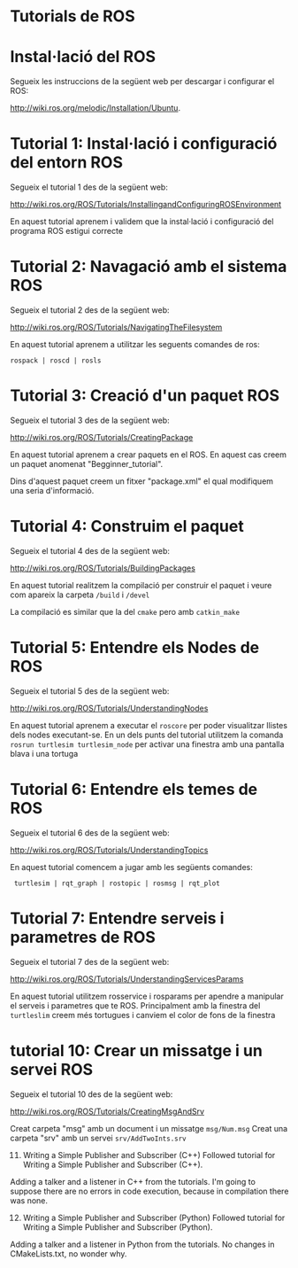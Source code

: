 # Tutorials de ROS

# Instal·lació del ROS

Segueix les instruccions de la següent web per descargar i configurar el ROS:

http://wiki.ros.org/melodic/Installation/Ubuntu.

# Tutorial 1: Instal·lació i configuració del entorn ROS

Segueix el tutorial 1 des de la següent web:

http://wiki.ros.org/ROS/Tutorials/InstallingandConfiguringROSEnvironment

En aquest tutorial aprenem i validem que la instal·lació i configuració del programa ROS estigui correcte

# Tutorial 2: Navagació amb el sistema ROS

Segueix el tutorial 2 des de la següent web:

http://wiki.ros.org/ROS/Tutorials/NavigatingTheFilesystem

En aquest tutorial aprenem a utilitzar les seguents comandes de ros:

```rospack | roscd | rosls```

# Tutorial 3: Creació d'un paquet ROS

Segueix el tutorial 3 des de la següent web:

http://wiki.ros.org/ROS/Tutorials/CreatingPackage

En aquest tutorial aprenem a crear paquets en el ROS. En aquest cas creem un paquet anomenat "Begginner_tutorial".

Dins d'aquest paquet creem un fitxer "package.xml" el qual modifiquem una seria d'informació.

# Tutorial 4: Construim el paquet

Segueix el tutorial 4 des de la següent web:

http://wiki.ros.org/ROS/Tutorials/BuildingPackages

En aquest tutorial realitzem la compilació per construir el paquet i veure com apareix la carpeta ```/build``` i ```/devel```

La compilació es similar que la del ```cmake``` pero amb ```catkin_make```

# Tutorial 5: Entendre els Nodes de ROS

Segueix el tutorial 5 des de la següent web:

http://wiki.ros.org/ROS/Tutorials/UnderstandingNodes

En aquest tutorial aprenem a executar el ```roscore``` per poder visualitzar llistes dels nodes executant-se. En un dels punts del tutorial utilitzem la comanda ```rosrun turtlesim turtlesim_node``` per activar una finestra amb una pantalla blava i una tortuga

# Tutorial 6: Entendre els temes de ROS

Segueix el tutorial 6 des de la següent web:

http://wiki.ros.org/ROS/Tutorials/UnderstandingTopics

En aquest tutorial comencem a jugar amb les següents comandes:

``` turtlesim | rqt_graph | rostopic | rosmsg | rqt_plot```

# Tutorial 7: Entendre serveis i parametres de ROS

Segueix el tutorial 7 des de la següent web:

http://wiki.ros.org/ROS/Tutorials/UnderstandingServicesParams

En aquest tutorial utilitzem rosservice i rosparams per apendre a manipular el serveis i parametres que te ROS. Principalment amb la finestra del ```turtleslim``` creem més tortugues i canviem el color de fons de la finestra

# tutorial 10: Crear un missatge i un servei ROS

Segueix el tutorial 10 des de la següent web:

http://wiki.ros.org/ROS/Tutorials/CreatingMsgAndSrv

Creat carpeta "msg" amb un document i un missatge ```msg/Num.msg```
Creat una carpeta "srv" amb un servei ```srv/AddTwoInts.srv```

11. Writing a Simple Publisher and Subscriber (C++)
Followed tutorial for Writing a Simple Publisher and Subscriber (C++).

Adding a talker and a listener in C++ from the tutorials. I'm going to suppose there are no errors in code execution, because in compilation there was none.

12. Writing a Simple Publisher and Subscriber (Python)
Followed tutorial for Writing a Simple Publisher and Subscriber (Python).

Adding a talker and a listener in Python from the tutorials. No changes in CMakeLists.txt, no wonder why.
